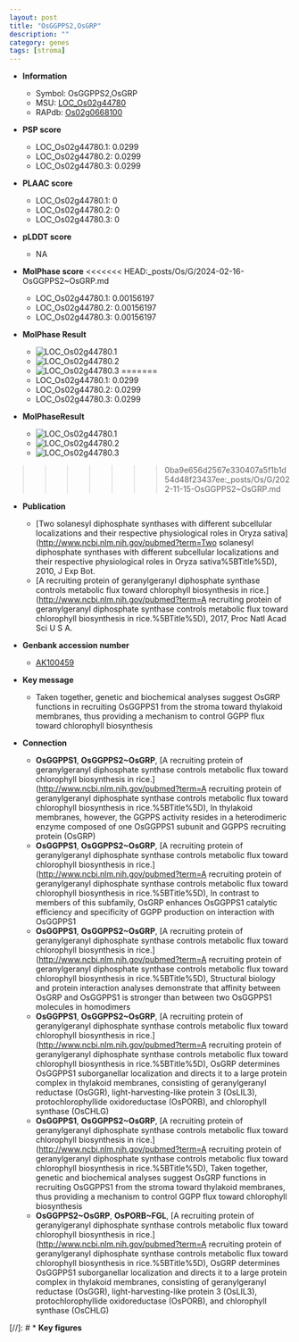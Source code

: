 ```yaml
---
layout: post
title: "OsGGPPS2,OsGRP"
description: ""
category: genes
tags: [stroma]
---
```


* **Information**  
    + Symbol: OsGGPPS2,OsGRP  
    + MSU: [LOC_Os02g44780](http://rice.plantbiology.msu.edu/cgi-bin/ORF_infopage.cgi?orf=LOC_Os02g44780)  
    + RAPdb: [Os02g0668100](http://rapdb.dna.affrc.go.jp/viewer/gbrowse_details/irgsp1?name=Os02g0668100)  

* **PSP score**  
    + LOC_Os02g44780.1: 0.0299 
    + LOC_Os02g44780.2: 0.0299 
    + LOC_Os02g44780.3: 0.0299 

* **PLAAC score**  
    + LOC_Os02g44780.1: 0 
    + LOC_Os02g44780.2: 0 
    + LOC_Os02g44780.3: 0 

* **pLDDT score**
    + NA


* **MolPhase score**
<<<<<<< HEAD:_posts/Os/G/2024-02-16-OsGGPPS2~OsGRP.md
    + LOC_Os02g44780.1: 0.00156197
    + LOC_Os02g44780.2: 0.00156197
    + LOC_Os02g44780.3: 0.00156197

* **MolPhase Result**
    + ![LOC_Os02g44780.1](https://304243504.github.io/Pictures/LOC_Os02g/LOC_Os02g44780.1.png)
    + ![LOC_Os02g44780.2](https://304243504.github.io/Pictures/LOC_Os02g/LOC_Os02g44780.2.png)
    + ![LOC_Os02g44780.3](https://304243504.github.io/Pictures/LOC_Os02g/LOC_Os02g44780.3.png)
=======
    + LOC_Os02g44780.1: 0.0299
    + LOC_Os02g44780.2: 0.0299
    + LOC_Os02g44780.3: 0.0299

* **MolPhaseResult**
    + ![LOC_Os02g44780.1](https://ricepsp.github.io/pictures/LOC_Os02g/LOC_Os02g44780.1.png)
    + ![LOC_Os02g44780.2](https://ricepsp.github.io/pictures/LOC_Os02g/LOC_Os02g44780.2.png)
    + ![LOC_Os02g44780.3](https://ricepsp.github.io/pictures/LOC_Os02g/LOC_Os02g44780.3.png)
>>>>>>> 0ba9e656d2567e330407a5f1b1d54d48f23437ee:_posts/Os/G/2022-11-15-OsGGPPS2~OsGRP.md

* **Publication**  
    + [Two solanesyl diphosphate synthases with different subcellular localizations and their respective physiological roles in Oryza sativa](http://www.ncbi.nlm.nih.gov/pubmed?term=Two solanesyl diphosphate synthases with different subcellular localizations and their respective physiological roles in Oryza sativa%5BTitle%5D), 2010, J Exp Bot.
    + [A recruiting protein of geranylgeranyl diphosphate synthase controls metabolic flux toward chlorophyll biosynthesis in rice.](http://www.ncbi.nlm.nih.gov/pubmed?term=A recruiting protein of geranylgeranyl diphosphate synthase controls metabolic flux toward chlorophyll biosynthesis in rice.%5BTitle%5D), 2017, Proc Natl Acad Sci U S A.

* **Genbank accession number**  
    + [AK100459](http://www.ncbi.nlm.nih.gov/nuccore/AK100459)

* **Key message**  
    + Taken together, genetic and biochemical analyses suggest OsGRP functions in recruiting OsGGPPS1 from the stroma toward thylakoid membranes, thus providing a mechanism to control GGPP flux toward chlorophyll biosynthesis

* **Connection**  
    + __OsGGPPS1__, __OsGGPPS2~OsGRP__, [A recruiting protein of geranylgeranyl diphosphate synthase controls metabolic flux toward chlorophyll biosynthesis in rice.](http://www.ncbi.nlm.nih.gov/pubmed?term=A recruiting protein of geranylgeranyl diphosphate synthase controls metabolic flux toward chlorophyll biosynthesis in rice.%5BTitle%5D),  In thylakoid membranes, however, the GGPPS activity resides in a heterodimeric enzyme composed of one OsGGPPS1 subunit and GGPPS recruiting protein (OsGRP)
    + __OsGGPPS1__, __OsGGPPS2~OsGRP__, [A recruiting protein of geranylgeranyl diphosphate synthase controls metabolic flux toward chlorophyll biosynthesis in rice.](http://www.ncbi.nlm.nih.gov/pubmed?term=A recruiting protein of geranylgeranyl diphosphate synthase controls metabolic flux toward chlorophyll biosynthesis in rice.%5BTitle%5D),  In contrast to members of this subfamily, OsGRP enhances OsGGPPS1 catalytic efficiency and specificity of GGPP production on interaction with OsGGPPS1
    + __OsGGPPS1__, __OsGGPPS2~OsGRP__, [A recruiting protein of geranylgeranyl diphosphate synthase controls metabolic flux toward chlorophyll biosynthesis in rice.](http://www.ncbi.nlm.nih.gov/pubmed?term=A recruiting protein of geranylgeranyl diphosphate synthase controls metabolic flux toward chlorophyll biosynthesis in rice.%5BTitle%5D),  Structural biology and protein interaction analyses demonstrate that affinity between OsGRP and OsGGPPS1 is stronger than between two OsGGPPS1 molecules in homodimers
    + __OsGGPPS1__, __OsGGPPS2~OsGRP__, [A recruiting protein of geranylgeranyl diphosphate synthase controls metabolic flux toward chlorophyll biosynthesis in rice.](http://www.ncbi.nlm.nih.gov/pubmed?term=A recruiting protein of geranylgeranyl diphosphate synthase controls metabolic flux toward chlorophyll biosynthesis in rice.%5BTitle%5D),  OsGRP determines OsGGPPS1 suborganellar localization and directs it to a large protein complex in thylakoid membranes, consisting of geranylgeranyl reductase (OsGGR), light-harvesting-like protein 3 (OsLIL3), protochlorophyllide oxidoreductase (OsPORB), and chlorophyll synthase (OsCHLG)
    + __OsGGPPS1__, __OsGGPPS2~OsGRP__, [A recruiting protein of geranylgeranyl diphosphate synthase controls metabolic flux toward chlorophyll biosynthesis in rice.](http://www.ncbi.nlm.nih.gov/pubmed?term=A recruiting protein of geranylgeranyl diphosphate synthase controls metabolic flux toward chlorophyll biosynthesis in rice.%5BTitle%5D),  Taken together, genetic and biochemical analyses suggest OsGRP functions in recruiting OsGGPPS1 from the stroma toward thylakoid membranes, thus providing a mechanism to control GGPP flux toward chlorophyll biosynthesis
    + __OsGGPPS2~OsGRP__, __OsPORB~FGL__, [A recruiting protein of geranylgeranyl diphosphate synthase controls metabolic flux toward chlorophyll biosynthesis in rice.](http://www.ncbi.nlm.nih.gov/pubmed?term=A recruiting protein of geranylgeranyl diphosphate synthase controls metabolic flux toward chlorophyll biosynthesis in rice.%5BTitle%5D),  OsGRP determines OsGGPPS1 suborganellar localization and directs it to a large protein complex in thylakoid membranes, consisting of geranylgeranyl reductase (OsGGR), light-harvesting-like protein 3 (OsLIL3), protochlorophyllide oxidoreductase (OsPORB), and chlorophyll synthase (OsCHLG)

[//]: # * **Key figures**  


